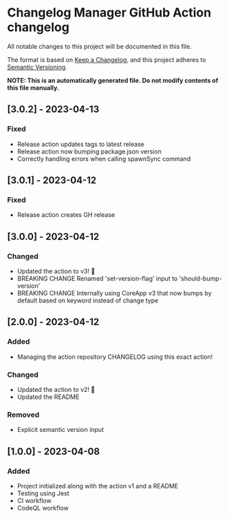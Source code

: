 # Changelog Manager GitHub Action changelog

All notable changes to this project will be documented in this file.

The format is based on [Keep a Changelog](https://keepachangelog.com/en/1.0.0/),
and this project adheres to [Semantic Versioning](https://semver.org/spec/v2.0.0.html).

**NOTE: This is an automatically generated file. Do not modify contents of this file manually.**

## [3.0.2] - 2023-04-13
### Fixed
- Release action updates tags to latest release
- Release action now bumping package.json version
- Correctly handling errors when calling spawnSync command

## [3.0.1] - 2023-04-12
### Fixed
- Release action creates GH release

## [3.0.0] - 2023-04-12
### Changed
- Updated the action to v3! 🎉
- BREAKING CHANGE Renamed 'set-version-flag' input to 'should-bump-version'
- BREAKING CHANGE Internally using CoreApp v3 that now bumps by default based on keyword instead of change type

## [2.0.0] - 2023-04-12
### Added
- Managing the action repository CHANGELOG using this exact action!

### Changed
- Updated the action to v2! 🎉
- Updated the README

### Removed
- Explicit semantic version input

## [1.0.0] - 2023-04-08
### Added
+ Project initialized along with the action v1 and a README
+ Testing using Jest
+ CI workflow
+ CodeQL workflow
